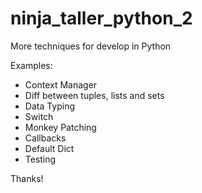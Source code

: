 # ninja_taller_python_2

More techniques for develop in Python


Examples:
* Context Manager
* Diff between tuples, lists and sets
* Data Typing
* Switch
* Monkey Patching
* Callbacks
* Default Dict
* Testing

Thanks!
